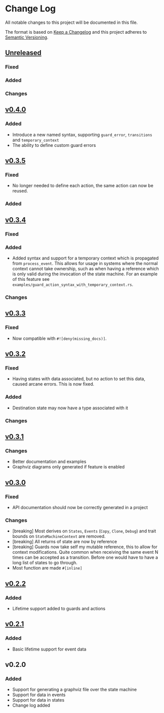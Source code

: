 # Change Log

All notable changes to this project will be documented in this file.

The format is based on [Keep a Changelog](http://keepachangelog.com/)
and this project adheres to [Semantic Versioning](http://semver.org/).


## [Unreleased]

### Fixed

### Added

### Changes

## [v0.4.0]

### Added

- Introduce a new named syntax, supporting `guard_error`, `transitions` and `temporary_context`
- The ability to define custom guard errors

## [v0.3.5]

### Fixed

- No longer needed to define each action, the same action can now be reused.

### Added

## [v0.3.4]

### Fixed

### Added

- Added syntax and support for a temporary context which is propagated from `process_event`. This
  allows for usage in systems where the normal context cannot take ownership, such as when having a
  reference which is only valid during the invocation of the state machine. For an example of this
  feature see `examples/guard_action_syntax_with_temporary_context.rs`.

### Changes

## [v0.3.3]

### Fixed

- Now compatible with `#![deny(missing_docs)]`.

## [v0.3.2]

### Fixed

- Having states with data associated, but no action to set this data, caused arcane errors. This is now fixed.

### Added

- Destination state may now have a type associated with it

### Changes

## [v0.3.1]

### Changes

* Better documentation and examples
* Graphviz diagrams only generated if feature is enabled

## [v0.3.0]

### Fixed

* API documentation should now be correctly generated in a project

### Changes

* [breaking] Most derives on `States`, `Events` (`Copy`, `Clone`, `Debug`) and trait bounds on
`StateMachineContext` are removed.
* [breaking] All returns of state are now by reference
* [breaking] Guards now take self my mutable reference, this to allow for context modifications. Quite common
when receiving the same event N times can be accepted as a transition. Before one would have to have
a long list of states to go through.
* Most function are made `#[inline]`

## [v0.2.2]

### Added

* Lifetime support added to guards and actions

## [v0.2.1]

### Added

* Basic lifetime support for event data

## v0.2.0

### Added

* Support for generating a graphviz file over the state machine
* Support for data in events
* Support for data in states
* Change log added


[Unreleased]: https://github.com/korken89/smlang-rs/compare/v0.4.0...master
[v0.4.0]: https://github.com/korken89/smlang-rs/compare/v0.3.5...v0.4.0
[v0.3.5]: https://github.com/korken89/smlang-rs/compare/v0.3.4...v0.3.5
[v0.3.4]: https://github.com/korken89/smlang-rs/compare/v0.3.3...v0.3.4
[v0.3.3]: https://github.com/korken89/smlang-rs/compare/v0.3.2...v0.3.3
[v0.3.2]: https://github.com/korken89/smlang-rs/compare/v0.3.1...v0.3.2
[v0.3.1]: https://github.com/korken89/smlang-rs/compare/v0.3.0...v0.3.1
[v0.3.0]: https://github.com/korken89/smlang-rs/compare/v0.2.2...v0.3.0
[v0.2.2]: https://github.com/korken89/smlang-rs/compare/v0.2.1...v0.2.2
[v0.2.1]: https://github.com/korken89/smlang-rs/compare/v0.2.0...v0.2.1
